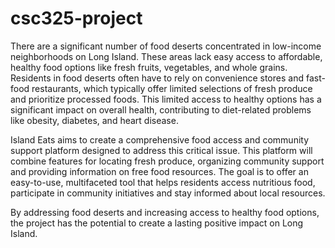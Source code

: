# csc325-project

There are a significant number of food deserts concentrated in low-income neighborhoods on Long Island. These areas lack easy access to affordable, healthy food options like fresh fruits, vegetables, and whole grains. Residents in food deserts often have to rely on convenience stores and fast-food restaurants, which typically offer limited selections of fresh produce and prioritize processed foods. This limited access to healthy options has a significant impact on overall health, contributing to diet-related problems like obesity, diabetes, and heart disease. 

Island Eats aims to create a comprehensive food access and community support platform designed to address this critical issue. This platform will combine features for locating fresh produce, organizing community support and providing information on free food resources. The goal is to offer an easy-to-use, multifaceted tool that helps residents access nutritious food, participate in community initiatives and stay informed about local resources. 

By addressing food deserts and increasing access to healthy food options, the project has the potential to create a lasting positive impact on Long Island.
